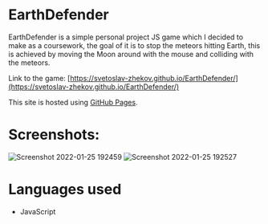 # EarthDefender
EarthDefender is a simple personal project JS game which I decided to make as a coursework, the goal of it is to stop the meteors hitting Earth, this is achieved by moving the Moon around with the mouse and colliding with the meteors.

Link to the game: [https://svetoslav-zhekov.github.io/EarthDefender/](https://svetoslav-zhekov.github.io/EarthDefender/)

This site is hosted using [GitHub Pages](https://pages.github.com/).


# Screenshots:
![Screenshot 2022-01-25 192459](https://user-images.githubusercontent.com/64515038/151027597-6517554c-0dfc-4111-8ade-41396f37e083.png)
![Screenshot 2022-01-25 192527](https://user-images.githubusercontent.com/64515038/151027600-5d4bd0b2-6b40-4b20-b3d2-d03061de6092.png)

# Languages used
* JavaScript
